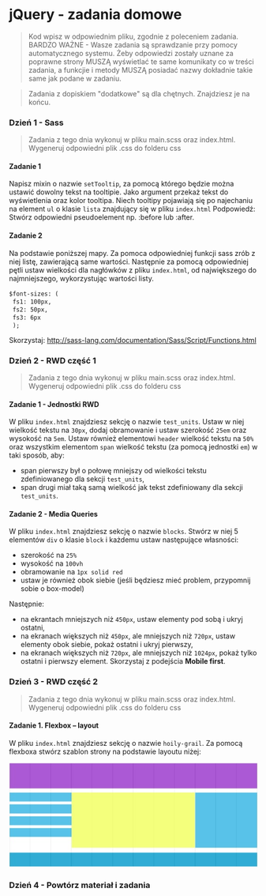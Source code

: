 # jQuery - zadania domowe
> Kod wpisz w odpowiednim pliku, zgodnie z poleceniem zadania.
BARDZO WAŻNE - Wasze zadania są sprawdzanie przy pomocy automatycznego systemu. Żeby odpowiedzi zostały uznane za poprawne strony MUSZĄ wyświetlać te same komunikaty co w treści zadania, a funkcjie i metody MUSZĄ posiadać nazwy dokładnie takie same jak podane w zadaniu.

> Zadania z dopiskiem "dodatkowe" są dla chętnych. Znajdziesz je na końcu.

### Dzień 1 - Sass
> Zadania z tego dnia wykonuj w pliku main.scss oraz index.html. Wygeneruj odpowiedni plik .css do folderu css

#### Zadanie 1

Napisz mixin o nazwie `setTooltip`, za pomocą którego będzie można ustawić dowolny tekst na tooltipie. Jako argument przekaż tekst do wyświetlenia oraz kolor tooltipa. Niech tooltipy pojawiają się po najechaniu na element `ul` o klasie `lista` znajdujący się w pliku `index.html`
Podpowiedź: Stwórz odpowiedni pseudoelement np. :before lub :after.

#### Zadanie 2

Na podstawie poniższej mapy. Za pomoca odpowiedniej funkcji sass zrób z niej listę, zawierającą same wartości.
Następnie za pomocą odpowiedniej pętli ustaw wielkości dla nagłówków z pliku `index.html`, od największego do najmniejszego, wykorzystując wartości listy.

```
$font-sizes: (
 fs1: 100px,
 fs2: 50px,
 fs3: 6px
 );
```
Skorzystaj: http://sass-lang.com/documentation/Sass/Script/Functions.html

### Dzień 2 - RWD część 1
> Zadania z tego dnia wykonuj w pliku main.scss oraz index.html. Wygeneruj odpowiedni plik .css do folderu css

#### Zadanie 1 - Jednostki RWD

W pliku `index.html` znajdziesz sekcję o nazwie `test_units`. Ustaw w niej wielkość tekstu na `30px`, dodaj
obramowanie i ustaw szerokość  `25em` oraz wysokość na `5em`.
Ustaw również elementowi `header` wielkość tekstu na `50%` oraz wszystkim elementom `span` wielkość tekstu (za pomocą jednostki `em`) w taki sposób, aby:
* span pierwszy był o połowę mniejszy od wielkości tekstu zdefiniowanego dla sekcji `test_units`,
* span drugi miał taką samą wielkość jak tekst zdefiniowany dla sekcji  `test_units`.


#### Zadanie 2 - Media Queries
W pliku `index.html` znajdziesz sekcję o nazwie `blocks`.
Stwórz w niej 5 elementów `div` o klasie `block` i każdemu ustaw następujące własności:
* szerokość na `25%`
* wysokość na `100vh`
* obramowanie na `1px solid red`
* ustaw je również obok siebie (jeśli będziesz mieć problem, przypomnij sobie o box-model)

Następnie:
* na ekrantach mniejszych niż `450px`, ustaw elementy pod sobą i ukryj ostatni,
* na ekranach większych niż `450px`, ale mniejszych niż `720px`, ustaw elementy obok siebie, pokaż ostatni i ukryj pierwszy,
* na ekranach większych niż `720px`, ale mniejszych niż `1024px`, pokaż tylko ostatni i pierwszy element.
Skorzystaj z podejścia **Mobile first**.

### Dzień 3 - RWD część 2
> Zadania z tego dnia wykonuj w pliku main.scss oraz index.html. Wygeneruj odpowiedni plik .css do folderu css

#### Zadanie 1. Flexbox &ndash; layout
W pliku `index.html` znajdziesz sekcję o nazwie `hoily-grail`.
Za pomocą flexboxa stwórz szablon strony na podstawie layoutu niżej:

![grid](images/hoily.jpg)

### Dzień 4 - Powtórz materiał i zadania
